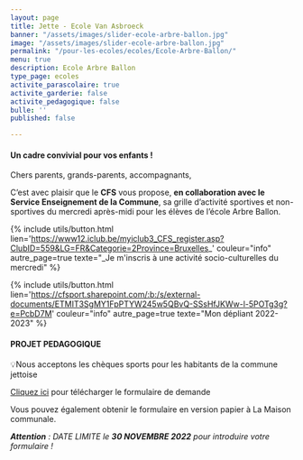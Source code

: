 ```yaml
---
layout: page
title: Jette - Ecole Van Asbroeck
banner: "/assets/images/slider-ecole-arbre-ballon.jpg"
image: "/assets/images/slider-ecole-arbre-ballon.jpg"
permalink: "/pour-les-ecoles/ecoles/Ecole-Arbre-Ballon/"
menu: true
description: Ecole Arbre Ballon
type_page: ecoles
activite_parascolaire: true
activite_garderie: false
activite_pedagogique: false
bulle: ''
published: false

---
```

#### **Un cadre convivial pour vos enfants !**

Chers parents, grands-parents, accompagnants,

C’est avec plaisir que le **CFS** vous propose, **en collaboration avec le Service Enseignement de la Commune**, sa grille d’activité sportives et non-sportives du mercredi après-midi pour les élèves de l’école Arbre Ballon.

{% include utils/button.html  
lien='https://www12.iclub.be/myiclub3_CFS_register.asp?ClubID=559&LG=FR&Categorie=2Province=Bruxelles_' couleur="info" autre_page=true texte="_Je m'inscris à une activité socio-culturelles du mercredi" %}

{% include utils/button.html lien='https://cfsport.sharepoint.com/:b:/s/external-documents/ETMIT3SgMY1FpPTYW245w5QBvQ-SSsHfJKWw-l-5POTg3g?e=PcbD7M' couleur="info" autre_page=true texte="Mon dépliant 2022-2023" %}

#### PROJET PEDAGOGIQUE

💡Nous acceptons les chèques sports pour les habitants de la commune jettoise

[Cliquez ici](https://jette.irisnet.be/fr/pdf/sport/demande-cheque-sport-2022-2023.pdf "Formulaire de demande") pour télécharger le formulaire de demande

Vous pouvez également obtenir le formulaire en version papier à La Maison communale.

**_Attention_** _: DATE LIMITE le **30 NOVEMBRE 2022** pour introduire votre formulaire !_